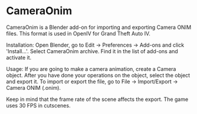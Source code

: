 # CameraOnim

CameraOnim is a Blender add-on for importing and exporting Camera ONIM files. This format is used in OpenIV for Grand Theft Auto IV.

Installation: Open Blender, go to Edit -> Preferences -> Add-ons and click 'Install...'. Select CameraOnim archive. Find it in the list of add-ons and activate it.

Usage: If you are going to make a camera animation, create a Camera object. After you have done your operations on the object, select the object and export it. To import or export the file, go to File -> Import/Export -> Camera ONIM (.onim).

Keep in mind that the frame rate of the scene affects the export. The game uses 30 FPS in cutscenes.
